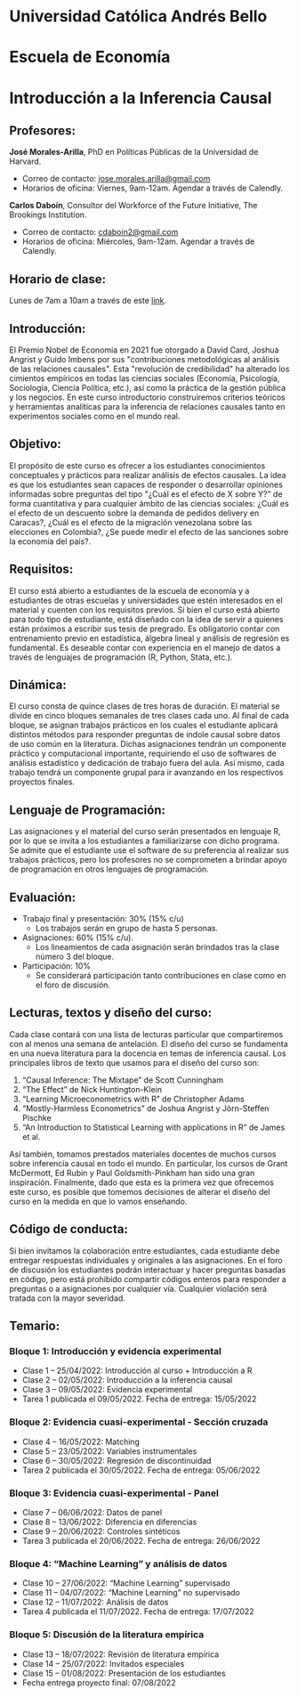 # Universidad Católica Andrés Bello 
# Escuela de Economía 
# Introducción a la Inferencia Causal 

## Profesores:
**José Morales-Arilla**, PhD en Políticas Públicas de la Universidad de Harvard.
- Correo de contacto: jose.morales.arilla@gmail.com
- Horarios de oficina: Viernes, 9am-12am. Agendar a través de Calendly.

**Carlos Daboín**, Consultor del Workforce of the Future Initiative, The Brookings Institution.
- Correo de contacto: cdaboin2@gmail.com
- Horarios de oficina: Miércoles, 9am-12am. Agendar a través de Calendly.

## Horario de clase:
Lunes de 7am a 10am a través de este [link](https://harvard.zoom.us/my/josemoralesarilla).

## Introducción:
El Premio Nobel de Economía en 2021 fue otorgado a David Card, Joshua Angrist y Guido Imbens por sus "contribuciones metodológicas al análisis de las relaciones causales". Esta "revolución de credibilidad" ha alterado los cimientos empíricos en todas las ciencias sociales (Economía, Psicología, Sociología, Ciencia Política, etc.), así como la práctica de la gestión pública y los negocios. En este curso introductorio construiremos criterios teóricos y herramientas analíticas para la inferencia de relaciones causales tanto en experimentos sociales como en el mundo real. 

## Objetivo: 
El propósito de este curso es ofrecer a los estudiantes conocimientos conceptuales y prácticos para realizar análisis de efectos causales. La idea es que los estudiantes sean capaces de responder o desarrollar opiniones informadas sobre preguntas del tipo "¿Cuál es el efecto de X sobre Y?" de forma cuantitativa y para cualquier ámbito de las ciencias sociales: ¿Cuál es el efecto de un descuento sobre la demanda de pedidos delivery en Caracas?, ¿Cuál es el efecto de la migración venezolana sobre las elecciones en Colombia?, ¿Se puede medir el efecto de las sanciones sobre la economía del país?. 

## Requisitos: 
El curso está abierto a estudiantes de la escuela de economía y a estudiantes de otras escuelas y universidades que estén interesados en el material y cuenten con los requisitos previos. Si bien el curso está abierto para todo tipo de estudiante, está diseñado con la idea de servir a quienes están próximos a escribir sus tesis de pregrado. Es obligatorio contar con entrenamiento previo en estadística, álgebra lineal y análisis de regresión es fundamental. Es deseable contar con experiencia en el manejo de datos a través de lenguajes de programación (R, Python, Stata, etc.). 

## Dinámica: 
El curso consta de quince clases de tres horas de duración. El material se divide en cinco bloques semanales de tres clases cada uno. Al final de cada bloque, se asignan trabajos prácticos en los cuales el estudiante aplicará distintos métodos para responder preguntas de índole causal sobre datos de uso común en la literatura. Dichas asignaciones tendrán un componente práctico y computacional importante, requiriendo el uso de softwares de análisis estadístico y dedicación de trabajo fuera del aula. Así mismo, cada trabajo tendrá un componente grupal para ir avanzando en los respectivos proyectos finales.

## Lenguaje de Programación:
Las asignaciones y el material del curso serán presentados en lenguaje R, por lo que se invita a los estudiantes a familiarizarse con dicho programa. Se admite que el estudiante use el software de su preferencia al realizar sus trabajos prácticos, pero los profesores no se comprometen a brindar apoyo de programación en otros lenguajes de programación. 

## Evaluación:
-	Trabajo final y presentación: 30% (15% c/u)
    -	Los trabajos serán en grupo de hasta 5 personas.
-	Asignaciones: 60% (15% c/u).
    -	Los lineamientos de cada asignación serán brindados tras la clase número 3 del bloque.
-	Participación: 10%
    -	Se considerará participación tanto contribuciones en clase como en el foro de discusión. 

## Lecturas, textos y diseño del curso:
Cada clase contará con una lista de lecturas particular que compartiremos con al menos una semana de antelación. El diseño del curso se fundamenta en una nueva literatura para la docencia en temas de inferencia causal. Los principales libros de texto que usamos para el diseño del curso son: 

1.	“Causal Inference: The Mixtape” de Scott Cunningham
2.	“The Effect” de Nick Huntington-Klein
3.	“Learning Microeconometrics with R” de Christopher Adams
4.	“Mostly-Harmless Econometrics” de Joshua Angrist y Jörn-Steffen Pischke
5.	“An Introduction to Statistical Learning with applications in R” de James et al.

Así también, tomamos prestados materiales docentes de muchos cursos sobre inferencia causal en todo el mundo. En particular, los cursos de Grant McDermott, Ed Rubin y Paul Goldsmith-Pinkham han sido una gran inspiración. Finalmente, dado que esta es la primera vez que ofrecemos este curso, es posible que tomemos decisiones de alterar el diseño del curso en la medida en que lo vamos enseñando.

## Código de conducta:
Si bien invitamos la colaboración entre estudiantes, cada estudiante debe entregar respuestas individuales y originales a las asignaciones. En el foro de discusión los estudiantes podrán interactuar y hacer preguntas basadas en código, pero está prohibido compartir códigos enteros para responder a preguntas o a asignaciones por cualquier vía. Cualquier violación será tratada con la mayor severidad.

## Temario:

###	Bloque 1: Introducción y evidencia experimental

-	Clase 1 – 25/04/2022: Introducción al curso + Introducción a R
-	Clase 2 – 02/05/2022: Introducción a la inferencia causal
-	Clase 3 – 09/05/2022: Evidencia experimental
-	Tarea 1 publicada el 09/05/2022. Fecha de entrega: 15/05/2022

###	Bloque 2: Evidencia cuasi-experimental - Sección cruzada
-	Clase 4 – 16/05/2022: Matching
-	Clase 5 – 23/05/2022: Variables instrumentales
-	Clase 6 – 30/05/2022: Regresión de discontinuidad
-	Tarea 2 publicada el 30/05/2022. Fecha de entrega: 05/06/2022

###	Bloque 3: Evidencia cuasi-experimental - Panel
-	Clase 7 – 06/06/2022: Datos de panel
-	Clase 8 – 13/06/2022: Diferencia en diferencias
-	Clase 9 – 20/06/2022: Controles sintéticos
-	Tarea 3 publicada el 20/06/2022. Fecha de entrega: 26/06/2022

###	Bloque 4: “Machine Learning” y análisis de datos
-	Clase 10 – 27/06/2022: “Machine Learning” supervisado
-	Clase 11 – 04/07/2022: “Machine Learning” no supervisado
-	Clase 12 – 11/07/2022: Análisis de datos
-	Tarea 4 publicada el 11/07/2022. Fecha de entrega: 17/07/2022

###	Bloque 5: Discusión de la literatura empírica
-	Clase 13 – 18/07/2022: Revisión de literatura empírica
-	Clase 14 – 25/07/2022: Invitados especiales
-	Clase 15 – 01/08/2022: Presentación de los estudiantes
-	Fecha entrega proyecto final: 07/08/2022

